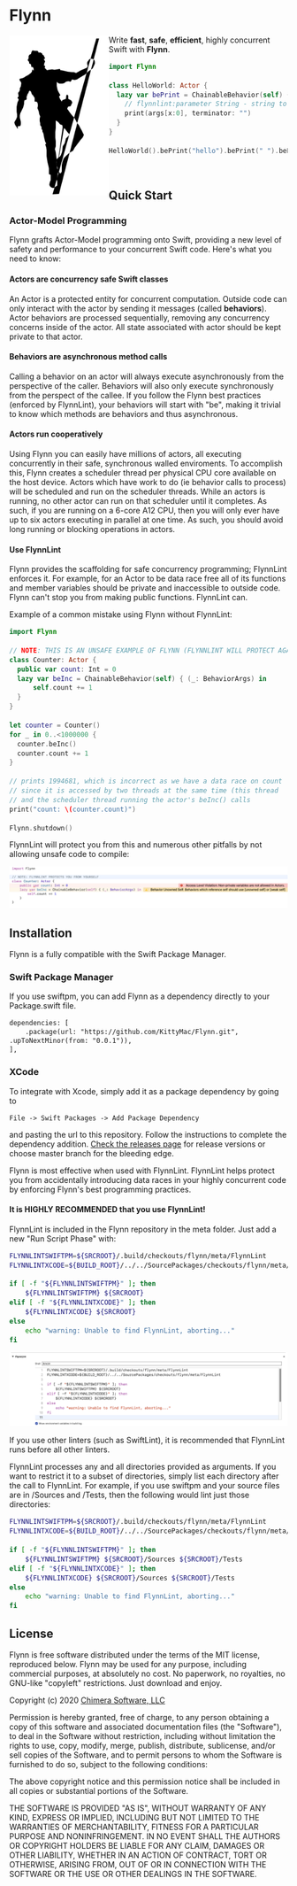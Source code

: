 # Flynn

<img align="left" src="meta/flynn.png" width="180" >

Write **fast**, **safe**, **efficient**, highly concurrent Swift with **Flynn**.

```swift
import Flynn

class HelloWorld: Actor {
  lazy var bePrint = ChainableBehavior(self) { (args: BehaviorArgs) in
    // flynnlint:parameter String - string to print
    print(args[x:0], terminator: "")
  }
}

HelloWorld().bePrint("hello").bePrint(" ").bePrint("world!\n")
```

&nbsp;  


## Quick Start

### Actor-Model Programming

Flynn grafts Actor-Model programming onto Swift, providing a new level of safety and performance to your concurrent Swift code.  Here's what you need to know:

#### Actors are concurrency safe Swift classes

An Actor is a protected entity for concurrent computation. Outside code can only interact with the actor by sending it messages (called **behaviors**). Actor behaviors are processed sequentially, removing any concurrency concerns inside of the actor. All state associated with actor should be kept private to that actor.

#### Behaviors are asynchronous method calls

Calling a behavior on an actor will always execute asynchronously from the perspective of the caller. Behaviors will also only execute synchronously from the perspect of the callee. If you follow the Flynn best practices (enforced by FlynnLint), your behaviors will start with "be", making it trivial to know which methods are behaviors and thus asynchronous.

#### Actors run cooperatively

Using Flynn you can easily have millions of actors, all executing concurrently in their safe, synchronous walled enviroments. To accomplish this, Flynn creates a scheduler thread per physical CPU core available on the host device. Actors which have work to do (ie behavior calls to process) will be scheduled and run on the scheduler threads. While an actors is running, no other actor can run on that scheduler until it completes. As such, if you are running on a 6-core A12 CPU, then you will only ever have up to six actors executing in parallel at one time. As such, you should avoid long running or blocking operations in actors.

#### Use FlynnLint

Flynn provides the scaffolding for safe concurrency programming; FlynnLint enforces it. For example, for an Actor to be data race free all of its functions and member variables should be private and inaccessible to outside code. Flynn can't stop you from making public functions. FlynnLint can.

Example of a common mistake using Flynn without FlynnLint:

```swift
import Flynn

// NOTE: THIS IS AN UNSAFE EXAMPLE OF FLYNN (FLYNNLINT WILL PROTECT AGAINST THIS)
class Counter: Actor {
  public var count: Int = 0
  lazy var beInc = ChainableBehavior(self) { (_: BehaviorArgs) in
      self.count += 1
  }
}

let counter = Counter()
for _ in 0..<1000000 {
  counter.beInc()
  counter.count += 1
}

// prints 1994681, which is incorrect as we have a data race on count
// since it is accessed by two threads at the same time (this thread
// and the scheduler thread running the actor's beInc() calls
print("count: \(counter.count)")

Flynn.shutdown()
```

FlynnLint will protect you from this and numerous other pitfalls by not allowing unsafe code to compile:

![](meta/flynnlint0.png)


## Installation

Flynn is a fully compatible with the Swift Package Manager.

### Swift Package Manager

If you use swiftpm, you can add Flynn as a dependency directly to your Package.swift file.

```
dependencies: [
    .package(url: "https://github.com/KittyMac/Flynn.git", .upToNextMinor(from: "0.0.1")),
],
```

### XCode

To integrate with Xcode, simply add it as a package dependency by going to

```
File -> Swift Packages -> Add Package Dependency
```

and pasting the url to this repository. Follow the instructions to complete the dependency addition.  [Check the releases page](https://github.com/KittyMac/flynn/releases) for release versions or choose master branch for the bleeding edge.

Flynn is most effective when used with FlynnLint. FlynnLint helps protect you from accidentally introducing data races in your highly concurrent code by enforcing Flynn's best programming practices.  

#### It is HIGHLY RECOMMENDED that you use FlynnLint!

FlynnLint is included in the Flynn repository in the meta folder. Just add a new "Run Script Phase" with:

```bash
FLYNNLINTSWIFTPM=${SRCROOT}/.build/checkouts/flynn/meta/FlynnLint
FLYNNLINTXCODE=${BUILD_ROOT}/../../SourcePackages/checkouts/flynn/meta/FlynnLint

if [ -f "${FLYNNLINTSWIFTPM}" ]; then
    ${FLYNNLINTSWIFTPM} ${SRCROOT}
elif [ -f "${FLYNNLINTXCODE}" ]; then
    ${FLYNNLINTXCODE} ${SRCROOT}
else
    echo "warning: Unable to find FlynnLint, aborting..."
fi
```

![](meta/runphase.png)

If you use other linters (such as SwiftLint), it is recommended that FlynnLint runs before all other linters.

FlynnLint processes any and all directories provided as arguments. If you want to restrict it to a subset of directories, simply list each directory after the call to FlynnLint. For example, if you use swiftpm and your source files are in /Sources and /Tests, then the following would lint just those directories:

```bash
FLYNNLINTSWIFTPM=${SRCROOT}/.build/checkouts/flynn/meta/FlynnLint
FLYNNLINTXCODE=${BUILD_ROOT}/../../SourcePackages/checkouts/flynn/meta/FlynnLint

if [ -f "${FLYNNLINTSWIFTPM}" ]; then
    ${FLYNNLINTSWIFTPM} ${SRCROOT}/Sources ${SRCROOT}/Tests
elif [ -f "${FLYNNLINTXCODE}" ]; then
    ${FLYNNLINTXCODE} ${SRCROOT}/Sources ${SRCROOT}/Tests
else
    echo "warning: Unable to find FlynnLint, aborting..."
fi
```

## License

Flynn is free software distributed under the terms of the MIT license, reproduced below. Flynn may be used for any purpose, including commercial purposes, at absolutely no cost. No paperwork, no royalties, no GNU-like "copyleft" restrictions. Just download and enjoy.

Copyright (c) 2020 [Chimera Software, LLC](http://www.chimerasw.com)

Permission is hereby granted, free of charge, to any person obtaining a copy of this software and associated documentation files (the "Software"), to deal in the Software without restriction, including without limitation the rights to use, copy, modify, merge, publish, distribute, sublicense, and/or sell copies of the Software, and to permit persons to whom the Software is furnished to do so, subject to the following conditions:

The above copyright notice and this permission notice shall be included in all copies or substantial portions of the Software.

THE SOFTWARE IS PROVIDED "AS IS", WITHOUT WARRANTY OF ANY KIND, EXPRESS OR IMPLIED, INCLUDING BUT NOT LIMITED TO THE WARRANTIES OF MERCHANTABILITY, FITNESS FOR A PARTICULAR PURPOSE AND NONINFRINGEMENT. IN NO EVENT SHALL THE AUTHORS OR COPYRIGHT HOLDERS BE LIABLE FOR ANY CLAIM, DAMAGES OR OTHER LIABILITY, WHETHER IN AN ACTION OF CONTRACT, TORT OR OTHERWISE, ARISING FROM, OUT OF OR IN CONNECTION WITH THE SOFTWARE OR THE USE OR OTHER DEALINGS IN THE SOFTWARE.